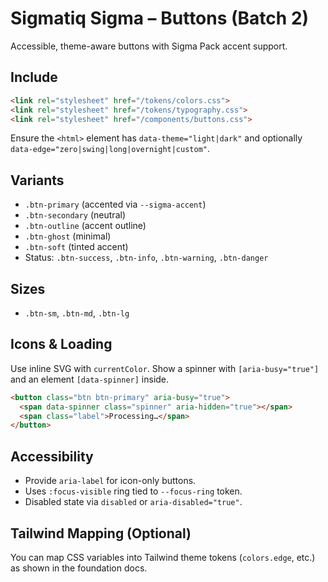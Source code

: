 # Sigmatiq Sigma – Buttons (Batch 2)

Accessible, theme-aware buttons with Sigma Pack accent support.

## Include

```html
<link rel="stylesheet" href="/tokens/colors.css">
<link rel="stylesheet" href="/tokens/typography.css">
<link rel="stylesheet" href="/components/buttons.css">
```

Ensure the `<html>` element has `data-theme="light|dark"` and optionally `data-edge="zero|swing|long|overnight|custom"`.

## Variants
- `.btn-primary` (accented via `--sigma-accent`)
- `.btn-secondary` (neutral)
- `.btn-outline` (accent outline)
- `.btn-ghost` (minimal)
- `.btn-soft` (tinted accent)
- Status: `.btn-success`, `.btn-info`, `.btn-warning`, `.btn-danger`

## Sizes
- `.btn-sm`, `.btn-md`, `.btn-lg`

## Icons & Loading
Use inline SVG with `currentColor`. Show a spinner with `[aria-busy="true"]` and an element `[data-spinner]` inside.

```html
<button class="btn btn-primary" aria-busy="true">
  <span data-spinner class="spinner" aria-hidden="true"></span>
  <span class="label">Processing…</span>
</button>
```

## Accessibility
- Provide `aria-label` for icon-only buttons.
- Uses `:focus-visible` ring tied to `--focus-ring` token.
- Disabled state via `disabled` or `aria-disabled="true"`.

## Tailwind Mapping (Optional)
You can map CSS variables into Tailwind theme tokens (`colors.edge`, etc.) as shown in the foundation docs.